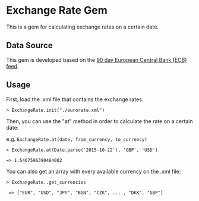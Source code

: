 # Exchange Rate Gem

This is a gem for calculating exchange rates on a certain date.

## Data Source

This gem is developed based on the [90 day European Central Bank (ECB) feed](http://www.ecb.europa.eu/stats/eurofxref/eurofxrefhist90d.xml).

## Usage

First, load the .xml file that contains the exchange rates:

`> ExchangeRate.init("./eurorate.xml")`

Then, you can use the "at" method in order to calculate the rate on a certain date:

e.g. `ExchangeRate.at(date, from_currency, to_currency)`

`> ExchangeRate.at(Date.parse('2015-10-22'), 'GBP', 'USD')` 

`=> 1.5467596390484002`

You can also get an array with every available currency on the .xml file:

`> ExchangeRate..get_currencies`

` => ["EUR", "USD", "JPY", "BGN", "CZK", ... , "DKK", "GBP"]`
